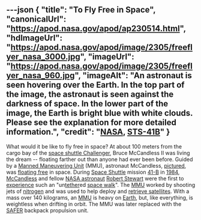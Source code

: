 ---json
{
  "title": "To Fly Free in Space",
  "canonicalUrl": "https://apod.nasa.gov/apod/ap230514.html",
  "hdImageUrl": "https://apod.nasa.gov/apod/image/2305/freeflyer_nasa_3000.jpg",
  "imageUrl": "https://apod.nasa.gov/apod/image/2305/freeflyer_nasa_960.jpg",
  "imageAlt": "An astronaut is seen hovering over the Earth. In the top part of the image, the astronaut is seen against the darkness of space. In the lower part of the image, the Earth is bright blue with white clouds. Please see the explanation for more detailed information.",
  "credit": "[NASA](https://www.nasa.gov/), [STS-41B](https://www.nasa.gov/mission_pages/shuttle/shuttlemissions/archives/sts-41B.html)"
}
---

What would it be like to fly free in space? At about 100 meters from the cargo bay of the [space shuttle Challenger](https://apod.nasa.gov/apod/ap950809.html), Bruce McCandless II was living the dream -- floating farther out than anyone had ever been before. Guided by a [Manned Maneuvering Unit](https://en.wikipedia.org/wiki/Manned_Maneuvering_Unit) (MMU), astronaut McCandless, [pictured](https://www.nasa.gov/image-feature/nasa-celebrates-50-years-of-spacewalking), was [floating free](https://youtu.be/RvnC--JjDBw) in space. During [Space Shuttle](https://apod.nasa.gov/apod/ap990411.html) mission [41-B](http://en.wikipedia.org/wiki/STS-41-B) in [1984](https://en.wikipedia.org/wiki/Nineteen_Eighty-Four), [McCandless](https://www.nasa.gov/press-release/astronaut-bruce-mccandless-ii-dies-at-80) and fellow [NASA astronaut](https://www.nasa.gov/astronauts) [Robert Stewart](https://www.nasa.gov/sites/default/files/atoms/files/stewart_robert.pdf) were the first to [experience](https://youtu.be/7K5DiKsZhTk) such an "un[tether](http://www-istp.gsfc.nasa.gov/Education/wtether.html)ed [space walk](https://apod.nasa.gov/apod/ap990801.html)". The [MMU](https://youtu.be/92ZRVlKuc0U) worked by shooting jets of [nitrogen](https://periodic.lanl.gov/7.shtml) and was used to help deploy and [retrieve satellites](https://apod.nasa.gov/apod/ap121209.html). With a mass over 140 kilograms, an [MMU](http://en.wikipedia.org/wiki/Manned_Maneuvering_Unit) is heavy on [Earth](https://apod.nasa.gov/apod/ap220206.html), but, like everything, is weightless when drifting in orbit. The MMU was later replaced with the [SAFER](https://apod.nasa.gov/apod/ap011002.html) backpack propulsion unit.
